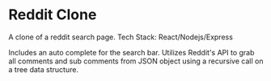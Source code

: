 # Reddit Clone

A clone of a reddit search page. Tech Stack: React/Nodejs/Express

Includes an auto complete for the search bar. Utilizes Reddit's API to grab all comments and sub comments from JSON object using a recursive call on a tree data structure. 

